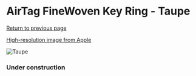 # AirTag FineWoven Key Ring - Taupe

[Return to previous page](/airtag)

[High-resolution image from Apple](https://store.storeimages.cdn-apple.com/8756/as-images.apple.com/is/MT2L3?wid=4500&hei=4500&fmt=png)

<div style="width: 384px"><img src="/everysource/MT2L3.png" alt="Taupe"></div>

### Under construction

